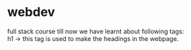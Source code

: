 # webdev
full stack course
till now we have learnt about following tags:<br>
h1 -> this tag is used to make the headings in the webpage.
  
